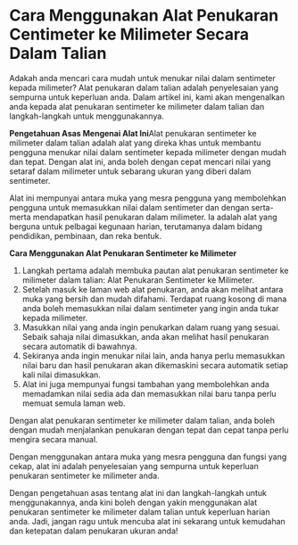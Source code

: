 Cara Menggunakan Alat Penukaran Centimeter ke Milimeter Secara Dalam Talian
===========================================================================

Adakah anda mencari cara mudah untuk menukar nilai dalam sentimeter kepada milimeter? Alat penukaran dalam talian adalah penyelesaian yang sempurna untuk keperluan anda. Dalam artikel ini, kami akan mengenalkan anda kepada alat penukaran sentimeter ke milimeter dalam talian dan langkah-langkah untuk menggunakannya.

**Pengetahuan Asas Mengenai Alat Ini**Alat penukaran sentimeter ke milimeter dalam talian adalah alat yang direka khas untuk membantu pengguna menukar nilai dalam sentimeter kepada milimeter dengan mudah dan tepat. Dengan alat ini, anda boleh dengan cepat mencari nilai yang setaraf dalam milimeter untuk sebarang ukuran yang diberi dalam sentimeter.

Alat ini mempunyai antara muka yang mesra pengguna yang membolehkan pengguna untuk memasukkan nilai dalam sentimeter dan dengan serta-merta mendapatkan hasil penukaran dalam milimeter. Ia adalah alat yang berguna untuk pelbagai kegunaan harian, terutamanya dalam bidang pendidikan, pembinaan, dan reka bentuk.

**Cara Menggunakan Alat Penukaran Sentimeter ke Milimeter**

1. Langkah pertama adalah membuka pautan alat penukaran sentimeter ke milimeter dalam talian: Alat Penukaran Sentimeter ke Milimeter.
2. Setelah masuk ke laman web alat penukaran, anda akan melihat antara muka yang bersih dan mudah difahami. Terdapat ruang kosong di mana anda boleh memasukkan nilai dalam sentimeter yang ingin anda tukar kepada milimeter.
3. Masukkan nilai yang anda ingin penukarkan dalam ruang yang sesuai. Sebaik sahaja nilai dimasukkan, anda akan melihat hasil penukaran secara automatik di bawahnya.
4. Sekiranya anda ingin menukar nilai lain, anda hanya perlu memasukkan nilai baru dan hasil penukaran akan dikemaskini secara automatik setiap kali nilai dimasukkan.
5. Alat ini juga mempunyai fungsi tambahan yang membolehkan anda memadamkan nilai sedia ada dan memasukkan nilai baru tanpa perlu memuat semula laman web.

Dengan alat penukaran sentimeter ke milimeter dalam talian, anda boleh dengan mudah menjalankan penukaran dengan tepat dan cepat tanpa perlu mengira secara manual.

Dengan menggunakan antara muka yang mesra pengguna dan fungsi yang cekap, alat ini adalah penyelesaian yang sempurna untuk keperluan penukaran sentimeter ke milimeter anda.

Dengan pengetahuan asas tentang alat ini dan langkah-langkah untuk menggunakannya, anda kini boleh dengan yakin menggunakan alat penukaran sentimeter ke milimeter dalam talian untuk keperluan harian anda. Jadi, jangan ragu untuk mencuba alat ini sekarang untuk kemudahan dan ketepatan dalam penukaran ukuran anda!